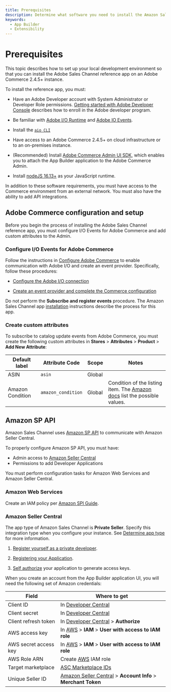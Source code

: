 ```yaml
---
title: Prerequisites
description: Determine what software you need to install the Amazon Sales Channel app and how to configure your Amazon Seller Central account.
keywords:
  - App Builder
  - Extensibility
---
```


# Prerequisites

This topic describes how to set up your local development environment so that you can install the Adobe Sales Channel reference app on an Adobe Commerce 2.4.5+ instance.

To install the reference app, you must:

*  Have an Adobe Developer account with System Administrator or Developer Role permissions. [Getting started with Adobe Developer Console](https://developer.adobe.com/developer-console/docs/guides/getting-started/) describes how to enroll in the Adobe developer program.

*  Be familiar with [Adobe I/O Runtime](https://developer.adobe.com/runtime/docs/guides/getting-started/) and [Adobe IO Events](https://developer.adobe.com/runtime/docs/).

*  Install the [`aio CLI`](https://developer.adobe.com/runtime/docs/guides/getting-started/setup/)

*  Have access to an Adobe Commerce 2.4.5+ on cloud infrastructure or to an on-premises instance.

*  (Recommended) Install [Adobe Commerce Admin UI SDK](../admin-ui-sdk/index.md), which enables you to attach the App Builder application to the Adobe Commerce Admin.

*  Install [nodeJS 16.13+](https://nodejs.org/en/download) as your JavaScript runtime.

In addition to these software requirements, you must have access to the Commerce environment from an external network. You must also have the ability to add API integrations.

## Adobe Commerce configuration and setup

Before you begin the process of installing the Adobe Sales Channel reference app, you must configure I/O Events for Adobe Commerce and add custom attributes to the Admin.

### Configure I/O Events for Adobe Commerce

Follow the instructions in [Configure Adobe Commerce](../events/configure-commerce.md/) to enable communication with Adobe I/O and create an event provider. Specifically, follow these procedures:

* [Configure the Adobe I/O connection](../events/configure-commerce.md#configure-the-adobe-io-connection)

* [Create an event provider and complete the Commerce configuration](../events/configure-commerce.md#create-an-event-provider-and-complete-the-commerce-configuration)

Do not perform the **Subscribe and register events** procedure. The Amazon Sales Channel app [installation](installation.md) instructions describe the process for this app.

### Create custom attributes

To subscribe to catalog update events from Adobe Commerce, you must create the following custom attributes in **Stores** > **Attributes** > **Product** > **Add New Attribute**:

| Default label | Attribute Code | Scope | Notes |
| --- | --- | --- | --- |
| ASIN | `asin` | Global | |
| Amazon Condition | `amazon_condition` | Global | Condition of the listing item. The [Amazon docs](https://developer-docs.amazon.com/sp-api/docs/listings-items-api-v2021-08-01-reference#conditiontype) list the possible values. |

## Amazon SP API

Amazon Sales Channel uses [Amazon SP API](https://github.com/amz-tools/amazon-sp-api) to communicate with Amazon Seller Central.

To properly configure Amazon SP API, you must have:

*  Admin access to [Amazon Seller Central](https://sellercentral.amazon.com/)
*  Permissions to add Developer Applications

You must perform configuration tasks for Amazon Web Services and Amazon Seller Central.

### Amazon Web Services

Create an IAM policy per [Amazon SPI Guide](https://developer-docs.amazon.com/sp-api/docs/creating-and-configuring-iam-policies-and-entities).

### Amazon Seller Central

The app type of Amazon Sales Channel is **Private Seller**. Specify this integration type when you configure your instance. See [Determine app type](https://developer-docs.amazon.com/sp-api/docs/determine-app-type) for more information.

1. [Register yourself as a private developer](https://developer-docs.amazon.com/sp-api/docs/registering-as-a-developer#to-register-as-a-private-developer-for-private-seller-applications).

1. [Registering your Application](https://developer-docs.amazon.com/sp-api/docs/registering-your-application).

1. [Self authorize](https://developer-docs.amazon.com/sp-api/docs/self-authorization) your application to generate access keys.

When you create an account from the App Builder application UI, you will need the following set of Amazon credentials:

| Field | Where to get |
| --- | --- |
| Client ID             | In [Developer Central](https://sellercentral.amazon.com/marketplacedeveloper/applications) |
| Client secret         | In [Developer Central](https://sellercentral.amazon.com/marketplacedeveloper/applications) |
| Client refresh token  | In [Developer Central](https://sellercentral.amazon.com/marketplacedeveloper/applications) > **Authorize** |
| AWS access key        | In [AWS](https://aws.amazon.com/) > **IAM** > **User with access to IAM role**  |
| AWS secret access key | In [AWS](https://aws.amazon.com/) > **IAM** > **User with access to IAM role** |
| AWS Role ARN          | Create [AWS](https://aws.amazon.com/) IAM role |
| Target marketplace    | [ASC Marketplace IDs](https://developer-docs.amazon.com/sp-api/docs/marketplace-ids) |
| Unique Seller ID      | [Amazon Seller Central](https://sellercentral.amazon.com) > **Account Info** > **Merchant Token** |
